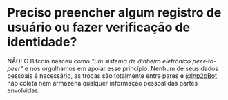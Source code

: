 # Preciso preencher algum registro de usuário ou fazer verificação de identidade?

NÃO! O Bitcoin nasceu como *"um sistema de dinheiro eletrônico peer-to-peer"* e nos orgulhamos em apoiar esse princípio. Nenhum de seus dados pessoais é necessário, as trocas são totalmente entre pares e [@lnp2pBot](https://t.me/lnp2pbot) não coleta nem armazena qualquer informação pessoal das partes envolvidas.
